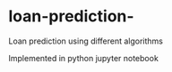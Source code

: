 # loan-prediction-

Loan prediction using different algorithms

Implemented in python jupyter notebook
